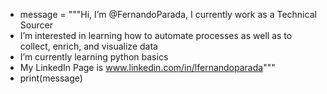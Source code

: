 - message = """Hi, I’m @FernandoParada, I currently work as a Technical Sourcer
- I’m interested in learning how to automate processes as well as to collect, enrich, and visualize data
- I’m currently learning python basics
- My LinkedIn Page is www.linkedin.com/in/lfernandoparada"""
- print(message)
